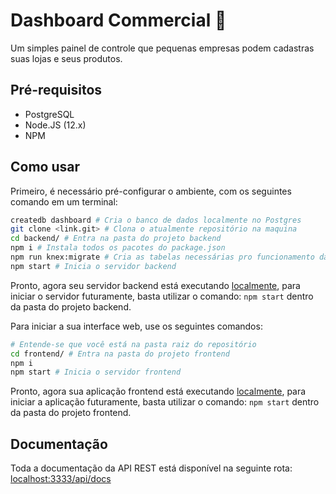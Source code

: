 # Dashboard Commercial :convenience_store:

Um simples painel de controle que pequenas empresas podem cadastras suas lojas e seus produtos.

## Pré-requisitos

* PostgreSQL
* Node.JS (12.x)
* NPM

## Como usar

Primeiro, é necessário pré-configurar o ambiente, com os seguintes comando em um terminal:

```bash
createdb dashboard # Cria o banco de dados localmente no Postgres
git clone <link.git> # Clona o atualmente repositório na maquina
cd backend/ # Entra na pasta do projeto backend
npm i # Instala todos os pacotes do package.json 
npm run knex:migrate # Cria as tabelas necessárias pro funcionamento da aplicação
npm start # Inicia o servidor backend
```
Pronto, agora seu servidor backend está executando [localmente](http://localhost:3333/api/docs), para iniciar o servidor futuramente, basta utilizar o comando: ```npm start``` dentro da pasta do projeto backend.

Para iniciar a sua interface web, use os seguintes comandos: 

```bash
# Entende-se que você está na pasta raiz do repositório
cd frontend/ # Entra na pasta do projeto frontend
npm i 
npm start # Inicia o servidor frontend
```

Pronto, agora sua aplicação frontend está executando [localmente](http://localhost:3000/), para iniciar a aplicação futuramente, basta utilizar o comando: ```npm start``` dentro da pasta do projeto frontend.

## Documentação

Toda a documentação da API REST está disponível na seguinte rota: 
[localhost:3333/api/docs](http://localhost:3333/api/docs)